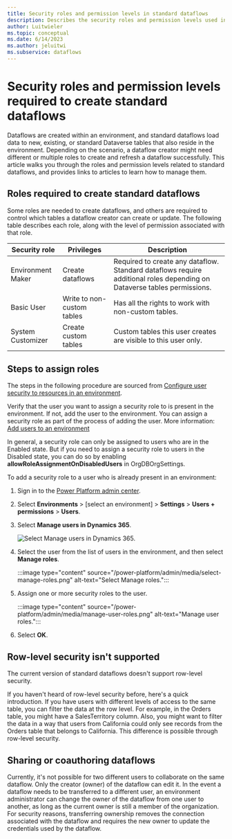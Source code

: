 ```yaml
---
title: Security roles and permission levels in standard dataflows
description: Describes the security roles and permission levels used in standard dataflows.
author: Luitwieler
ms.topic: conceptual
ms.date: 6/14/2023
ms.author: jeluitwi
ms.subservice: dataflows
---
```


# Security roles and permission levels required to create standard dataflows

Dataflows are created within an environment, and standard dataflows load data to new, existing, or standard Dataverse tables that also reside in the environment. Depending on the scenario, a dataflow creator might need different or multiple roles to create and refresh a dataflow successfully. This article walks you through the roles and permission levels related to standard dataflows, and provides links to articles to learn how to manage them.

## Roles required to create standard dataflows

Some roles are needed to create dataflows, and others are required to control which tables a dataflow creator can create or update. The following table describes each role, along with the level of permission associated with that role.

| Security role              | Privileges                     | Description                                                  |
| -------------------------- | ------------------------------ | ------------------------------------------------------------ |
| Environment Maker          | Create dataflows  | Required to create any dataflow. Standard dataflows require additional roles depending on Dataverse tables permissions.   |
| Basic User   | Write to non-custom tables | Has all the rights to work with non-custom tables.         |
| System Customizer          | Create custom tables         | Custom tables this user creates are visible to this user only. |

## Steps to assign roles

The steps in the following procedure are sourced from [Configure user security to resources in an environment](/power-platform/admin/database-security).

Verify that the user you want to assign a security role to is present in the environment. If not, add the user to the environment. You can assign a security role as part of the process of adding the user. More information: [Add users to an environment](/power-platform/admin/add-users-to-environment)

In general, a security role can only be assigned to users who are in the Enabled state. But if you need to assign a security role to users in the Disabled state, you can do so by enabling **allowRoleAssignmentOnDisabledUsers** in OrgDBOrgSettings.

To add a security role to a user who is already present in an environment:

1. Sign in to the [Power Platform admin center](https://admin.powerplatform.microsoft.com/).

2. Select **Environments** > [select an environment] > **Settings** > **Users + permissions** > **Users**.

3. Select **Manage users in Dynamics 365**.

   ![Select Manage users in Dynamics 365.](/power-platform/admin/media/manage-users-dynamics-365.png)

4. Select the user from the list of users in the environment, and then select **Manage roles**.

   :::image type="content" source="/power-platform/admin/media/select-manage-roles.png" alt-text="Select Manage roles.":::

5. Assign one or more security roles to the user.

   :::image type="content" source="/power-platform/admin/media/manage-user-roles.png" alt-text="Manage user roles.":::

6. Select **OK**.

## Row-level security isn't supported

The current version of standard dataflows doesn't support row-level security.

If you haven't heard of row-level security before, here's a quick introduction. If you have users with different levels of access to the same table, you can filter the data at the row level. For example, in the Orders table, you might have a SalesTerritory column. Also, you might want to filter the data in a way that users from California could only see records from the Orders table that belongs to California. This difference is possible through row-level security.

## Sharing or coauthoring dataflows

Currently, it's not possible for two different users to collaborate on the same dataflow. Only the creator (owner) of the dataflow can edit it. In the event a dataflow needs to be transferred to a different user, an environment administrator can change the owner of the dataflow from one user to another, as long as the current owner is still a member of the organization. For security reasons, transferring ownership removes the connection associated with the dataflow and requires the new owner to update the credentials used by the dataflow.

